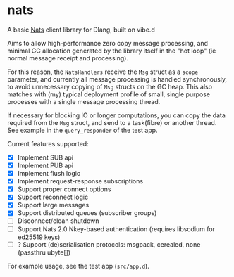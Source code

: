 # nats
A basic [Nats](http://nats.io) client library for Dlang, built on vibe.d

Aims to allow high-performance zero copy message processing, and minimal GC allocation
generated by the library itself in the "hot loop" (ie normal message receipt and processing).

For this reason, the `NatsHandlers` receive the `Msg` struct as a `scope` parameter,
and currently all message processing is handled synchronously, to avoid unnecessary
copying of `Msg` structs on the GC heap. This also matches with (my) typical deployment
profile of small, single purpose processes with a single message processing thread. 

If necessary for blocking IO or longer computations, you can copy the data required
from the `Msg` struct, and send to a task(fibre) or another thread. See example in the 
`query_responder` of the test app.

Current features supported:
- [x] Implement SUB api
- [x] Implement PUB api
- [x] Implement flush logic
- [x] Implement request-response subscriptions
- [x] Support proper connect options
- [x] Support reconnect logic
- [x] Support large messages
- [x] Support distributed queues (subscriber groups)
- [ ] Disconnect/clean shutdown
- [ ] Support Nats 2.0 Nkey-based authentication (requires libsodium for ed25519 keys)
- [ ] ? Support (de)serialisation protocols: msgpack, cerealed, none (passthru ubyte[])

For example usage, see the test app (`src/app.d`).
